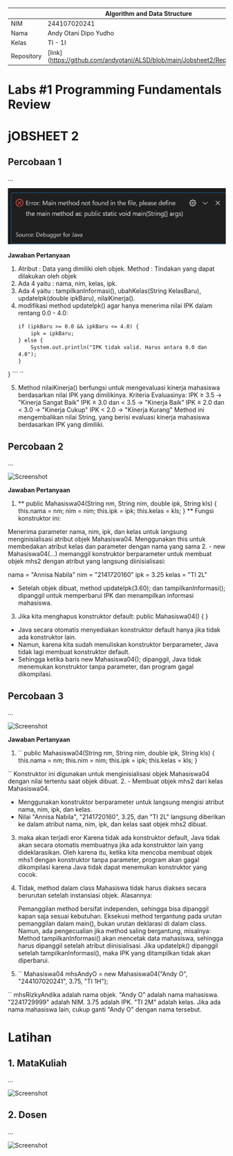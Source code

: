 |  | Algorithm and Data Structure |
|--|--|
| NIM |  244107020241|
| Nama |  Andy Otani Dipo Yudho |
| Kelas | TI - 1I |
| Repository | [link] (https://github.com/andyotani/ALSD/blob/main/Jobsheet2/Reportt.md) |

# Labs #1 Programming Fundamentals Review
# jOBSHEET 2

## Percobaan 1

...

![Screenshot](img1.png)

**Jawaban Pertanyaan**
1. Atribut : Data yang dimiliki oleh objek. Method : Tindakan yang dapat dilakukan oleh objek
2. Ada 4 yaitu : nama, nim, kelas, ipk. 
3. Ada 4 yaitu : tampilkanInformasi(), ubahKelas(String KelasBaru), updateIpk(double ipkBaru), nilaiKinerja().
4. modifikasi method updateIpk() agar hanya menerima nilai IPK dalam rentang 0.0 - 4.0:
    ```void updateIpk(double ipkBaru) {
    if (ipkBaru >= 0.0 && ipkBaru <= 4.0) {
        ipk = ipkBaru;
    } else {
        System.out.println("IPK tidak valid. Harus antara 0.0 dan 4.0");
    }
}
```     ``

5. Method nilaiKinerja() berfungsi untuk mengevaluasi kinerja mahasiswa berdasarkan nilai IPK yang dimilikinya.
Kriteria Evaluasinya: 
IPK ≥ 3.5 → "Kinerja Sangat Baik"
IPK ≥ 3.0 dan < 3.5 → "Kinerja Baik"
IPK ≥ 2.0 dan < 3.0 → "Kinerja Cukup"
IPK < 2.0 → "Kinerja Kurang"
Method ini mengembalikan nilai String, yang berisi evaluasi kinerja mahasiswa berdasarkan IPK yang dimiliki.


## Percobaan 2

...

![Screenshot](img2.png)

**Jawaban Pertanyaan**
1.  **  public Mahasiswa04(String nm, String nim, double ipk, String kls) {
    this.nama = nm;
    nim = nim;
    this.ipk = ipk;
    this.kelas = kls;
}
**
Fungsi konstruktor ini:

Menerima parameter nama, nim, ipk, dan kelas untuk langsung menginisialisasi atribut objek Mahasiswa04.
Menggunakan this untuk membedakan atribut kelas dan parameter dengan nama yang sama
2. - new Mahasiswa04(...) memanggil konstruktor berparameter untuk membuat objek mhs2 dengan atribut yang langsung diinisialisasi:

nama = "Annisa Nabila"
nim = "2141720160"
ipk = 3.25
kelas = "TI 2L"
- Setelah objek dibuat, method updateIpk(3.60); dan tampilkanInformasi(); dipanggil untuk memperbarui IPK dan menampilkan informasi mahasiswa. 
3. Jika kita menghapus konstruktor default: public Mahasiswa04() { }
- Java secara otomatis menyediakan konstruktor default hanya jika tidak ada konstruktor lain.
- Namun, karena kita sudah menuliskan konstruktor berparameter, Java tidak lagi membuat konstruktor default.
- Sehingga ketika baris new Mahasiswa04(); dipanggil, Java tidak menemukan konstruktor tanpa parameter, dan program gagal dikompilasi.



##  Percobaan 3

...

![Screenshot](img3.png)

**Jawaban Pertanyaan**
1. ``
    public Mahasiswa04(String nm, String nim, double ipk, String kls) {
    this.nama = nm;
    this.nim = nim;
    this.ipk = ipk;
    this.kelas = kls;
}

``
    Konstruktor ini digunakan untuk menginisialisasi objek Mahasiswa04 dengan nilai tertentu saat objek dibuat.
2. - Membuat objek mhs2 dari kelas Mahasiswa04.
   - Menggunakan konstruktor berparameter untuk langsung mengisi atribut nama, nim, ipk, dan kelas.
   - Nilai "Annisa Nabila", "2141720160", 3.25, dan "TI 2L" langsung diberikan ke dalam atribut nama, nim, ipk, dan kelas saat objek mhs2 dibuat.
3. maka akan terjadi eror 
   Karena tidak ada konstruktor default, Java tidak akan secara otomatis membuatnya jika ada konstruktor lain yang dideklarasikan.
   Oleh karena itu, ketika kita mencoba membuat objek mhs1 dengan konstruktor tanpa parameter, program akan gagal dikompilasi karena Java tidak dapat menemukan konstruktor yang cocok.    
4. Tidak, method dalam class Mahasiswa tidak harus diakses secara berurutan setelah instansiasi objek.
    Alasannya:

    Pemanggilan method bersifat independen, sehingga bisa dipanggil kapan saja sesuai kebutuhan.
    Eksekusi method tergantung pada urutan pemanggilan dalam main(), bukan urutan deklarasi di dalam class.
    Namun, ada pengecualian jika method saling bergantung, misalnya:
    Method tampilkanInformasi() akan mencetak data mahasiswa, sehingga harus dipanggil setelah atribut diinisialisasi.
    Jika updateIpk() dipanggil setelah tampilkanInformasi(), maka IPK yang ditampilkan tidak akan diperbarui.
5.  ``
    Mahasiswa04 mhsAndyO = new Mahasiswa04("Andy O", "244107020241", 3.75, "TI 1H");

``
mhsRizkyAndika adalah nama objek.
"Andy O" adalah nama mahasiswa.
"2241729999" adalah NIM.
3.75 adalah IPK.
"TI 2M" adalah kelas.
Jika ada nama mahasiswa lain, cukup ganti "Andy O" dengan nama tersebut.


# Latihan
## 1. MataKuliah
...

![Screenshot](.png)

## 2. Dosen
...

![Screenshot](.png)